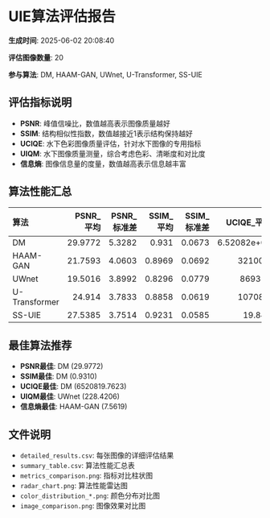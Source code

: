 # UIE算法评估报告

**生成时间**: 2025-06-02 20:08:40

**评估图像数量**: 20

**参与算法**: DM, HAAM-GAN, UWnet, U-Transformer, SS-UIE

## 评估指标说明

- **PSNR**: 峰值信噪比，数值越高表示图像质量越好
- **SSIM**: 结构相似性指数，数值越接近1表示结构保持越好
- **UCIQE**: 水下色彩图像质量评估，针对水下图像的专用指标
- **UIQM**: 水下图像质量测量，综合考虑色彩、清晰度和对比度
- **信息熵**: 图像信息量的度量，数值越高表示信息越丰富

## 算法性能汇总

| 算法            | PSNR_平均 | PSNR_标准差 | SSIM_平均 | SSIM_标准差 |    UCIQE_平均 |   UCIQE_标准差 | UIQM_平均 | UIQM_标准差 | 信息熵_平均 | 信息熵_标准差 |
|:--------------|--------:|---------:|--------:|---------:|------------:|------------:|--------:|---------:|-------:|--------:|
| DM            | 29.9772 |   5.3282 |   0.931 |   0.0673 | 6.52082e+06 | 1.41618e+07 |  329.84 |  175.927 | 7.4679 |  0.2578 |
| HAAM-GAN      | 21.7593 |   4.0603 |  0.8969 |   0.0692 |     32100.7 |     61654.6 | 385.666 |  234.225 | 7.5619 |  0.2517 |
| UWnet         | 19.5016 |   3.8992 |  0.8296 |   0.0779 |      869316 | 2.59311e+06 | 228.421 |  106.962 | 7.1163 |  0.5422 |
| U-Transformer |  24.914 |   3.7833 |  0.8858 |   0.0619 |     10708.2 |     46587.1 | 307.337 |  140.724 | 7.3824 |  0.2766 |
| SS-UIE        | 27.5385 |   3.7514 |  0.9231 |   0.0585 |      19.849 |      3.9137 | 307.021 |  140.009 | 7.3479 |  0.2467 |

## 最佳算法推荐

- **PSNR最佳**: DM (29.9772)
- **SSIM最佳**: DM (0.9310)
- **UCIQE最佳**: DM (6520819.7623)
- **UIQM最佳**: UWnet (228.4206)
- **信息熵最佳**: HAAM-GAN (7.5619)

## 文件说明

- `detailed_results.csv`: 每张图像的详细评估结果
- `summary_table.csv`: 算法性能汇总表
- `metrics_comparison.png`: 指标对比柱状图
- `radar_chart.png`: 算法性能雷达图
- `color_distribution_*.png`: 颜色分布对比图
- `image_comparison.png`: 图像效果对比图
